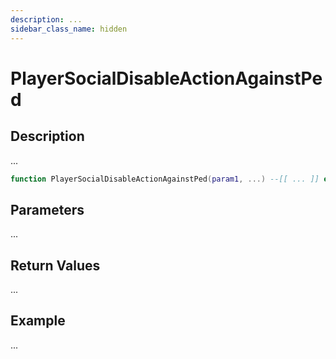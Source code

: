 ```yaml
---
description: ...
sidebar_class_name: hidden
---
```


# PlayerSocialDisableActionAgainstPed

## Description

...

```lua
function PlayerSocialDisableActionAgainstPed(param1, ...) --[[ ... ]] end
```

## Parameters

...

## Return Values

...

## Example

...

